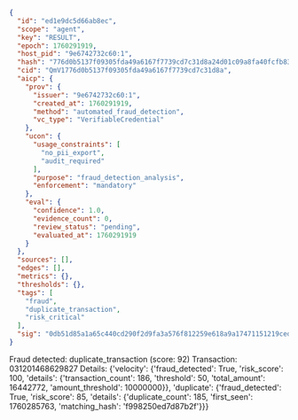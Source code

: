 ```json
{
  "id": "ed1e9dc5d66ab8ec",
  "scope": "agent",
  "key": "RESULT",
  "epoch": 1760291919,
  "host_pid": "9e6742732c60:1",
  "hash": "776d0b5137f09305fda49a6167f7739cd7c31d8a24d01c09a8fa40fcfb83deb1",
  "cid": "QmV1776d0b5137f09305fda49a6167f7739cd7c31d8a",
  "aicp": {
    "prov": {
      "issuer": "9e6742732c60:1",
      "created_at": 1760291919,
      "method": "automated_fraud_detection",
      "vc_type": "VerifiableCredential"
    },
    "ucon": {
      "usage_constraints": [
        "no_pii_export",
        "audit_required"
      ],
      "purpose": "fraud_detection_analysis",
      "enforcement": "mandatory"
    },
    "eval": {
      "confidence": 1.0,
      "evidence_count": 0,
      "review_status": "pending",
      "evaluated_at": 1760291919
    }
  },
  "sources": [],
  "edges": [],
  "metrics": {},
  "thresholds": {},
  "tags": [
    "fraud",
    "duplicate_transaction",
    "risk_critical"
  ],
  "sig": "0db51d85a1a65c440cd290f2d9fa3a576f812259e618a9a17471151219cedba5"
}
```

Fraud detected: duplicate_transaction (score: 92)
Transaction: 031201468629827
Details: {'velocity': {'fraud_detected': True, 'risk_score': 100, 'details': {'transaction_count': 186, 'threshold': 50, 'total_amount': 16442772, 'amount_threshold': 10000000}}, 'duplicate': {'fraud_detected': True, 'risk_score': 85, 'details': {'duplicate_count': 185, 'first_seen': 1760285763, 'matching_hash': 'f998250ed7d87b2f'}}}